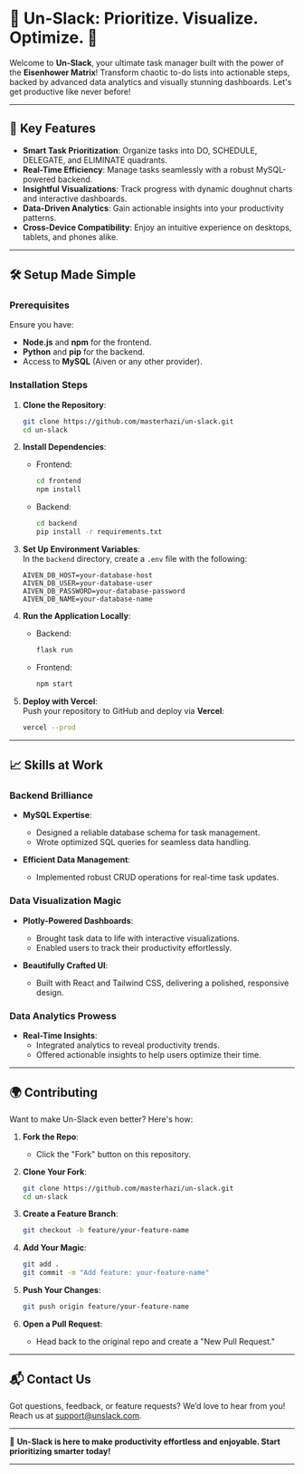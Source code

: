 # 🚀 **Un-Slack**: Prioritize. Visualize. Optimize. 🚀  

Welcome to **Un-Slack**, your ultimate task manager built with the power of the **Eisenhower Matrix**! Transform chaotic to-do lists into actionable steps, backed by advanced data analytics and visually stunning dashboards. Let's get productive like never before!  

---

## 🌟 **Key Features**  

- **Smart Task Prioritization**: Organize tasks into DO, SCHEDULE, DELEGATE, and ELIMINATE quadrants.  
- **Real-Time Efficiency**: Manage tasks seamlessly with a robust MySQL-powered backend.  
- **Insightful Visualizations**: Track progress with dynamic doughnut charts and interactive dashboards.  
- **Data-Driven Analytics**: Gain actionable insights into your productivity patterns.  
- **Cross-Device Compatibility**: Enjoy an intuitive experience on desktops, tablets, and phones alike.  

---

## 🛠️ **Setup Made Simple**  

### **Prerequisites**  
Ensure you have:  
- **Node.js** and **npm** for the frontend.  
- **Python** and **pip** for the backend.  
- Access to **MySQL** (Aiven or any other provider).  

### **Installation Steps**  

1. **Clone the Repository**:  
   ```bash  
   git clone https://github.com/masterhazi/un-slack.git  
   cd un-slack  
   ```  

2. **Install Dependencies**:  
   - Frontend:  
     ```bash  
     cd frontend  
     npm install  
     ```  
   - Backend:  
     ```bash  
     cd backend  
     pip install -r requirements.txt  
     ```  

3. **Set Up Environment Variables**:  
   In the `backend` directory, create a `.env` file with the following:  
   ```env  
   AIVEN_DB_HOST=your-database-host  
   AIVEN_DB_USER=your-database-user  
   AIVEN_DB_PASSWORD=your-database-password  
   AIVEN_DB_NAME=your-database-name  
   ```  

4. **Run the Application Locally**:  
   - Backend:  
     ```bash  
     flask run  
     ```  
   - Frontend:  
     ```bash  
     npm start  
     ```  

5. **Deploy with Vercel**:  
   Push your repository to GitHub and deploy via **Vercel**:  
   ```bash  
   vercel --prod  
   ```  

---

## 📈 **Skills at Work**  

### **Backend Brilliance**  

- **MySQL Expertise**:  
  - Designed a reliable database schema for task management.  
  - Wrote optimized SQL queries for seamless data handling.  

- **Efficient Data Management**:  
  - Implemented robust CRUD operations for real-time task updates.  

### **Data Visualization Magic**  

- **Plotly-Powered Dashboards**:  
  - Brought task data to life with interactive visualizations.  
  - Enabled users to track their productivity effortlessly.  

- **Beautifully Crafted UI**:  
  - Built with React and Tailwind CSS, delivering a polished, responsive design.  

### **Data Analytics Prowess**  

- **Real-Time Insights**:  
  - Integrated analytics to reveal productivity trends.  
  - Offered actionable insights to help users optimize their time.  

---

## 🌍 **Contributing**  

Want to make Un-Slack even better? Here's how:  

1. **Fork the Repo**:  
   - Click the "Fork" button on this repository.  

2. **Clone Your Fork**:  
   ```bash  
   git clone https://github.com/masterhazi/un-slack.git  
   cd un-slack  
   ```  

3. **Create a Feature Branch**:  
   ```bash  
   git checkout -b feature/your-feature-name  
   ```  

4. **Add Your Magic**:  
   ```bash  
   git add .  
   git commit -m "Add feature: your-feature-name"  
   ```  

5. **Push Your Changes**:  
   ```bash  
   git push origin feature/your-feature-name  
   ```  

6. **Open a Pull Request**:  
   - Head back to the original repo and create a "New Pull Request."  

---

## 📬 **Contact Us**  

Got questions, feedback, or feature requests? We’d love to hear from you! Reach us at [support@unslack.com](mailto:support@unslack.com).  

---

🎉 **Un-Slack is here to make productivity effortless and enjoyable. Start prioritizing smarter today!**  

---  

